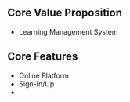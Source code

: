 ## Core Value Proposition
- Learning Management System
## Core Features
- Online Platform
- Sign-In/Up
- 